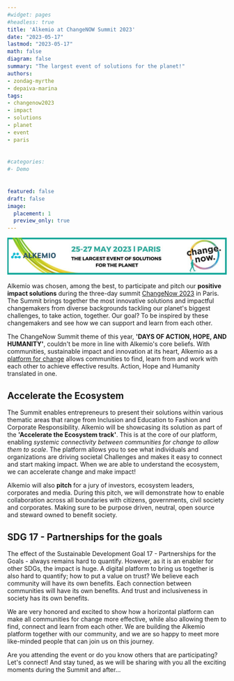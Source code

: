 ```yaml
---
#widget: pages
#headless: true
title: 'Alkemio at ChangeNOW Summit 2023'
date: "2023-05-17"
lastmod: "2023-05-17"
math: false
diagram: false
summary: "The largest event of solutions for the planet!"
authors:
- zondag-myrthe
- depaiva-marina
tags:
- changenow2023
- impact
- solutions
- planet
- event
- paris


#categories:
#- Demo


featured: false
draft: false
image:
  placement: 1
  preview_only: true
---
```


![](./header.jpg)

Alkemio was chosen, among the best, to participate and pitch our **positive impact solutions** during the three-day summit [ChangeNow 2023](https://www.changenow.world/join_changenow_2023/) in Paris. The Summit brings together the most innovative solutions and impactful changemakers from diverse backgrounds tackling our planet's biggest challenges, to take action, together. Our goal? To be inspired by these changemakers and see how we can support and learn from each other.

The ChangeNow Summit theme of this year, **'DAYS OF ACTION, HOPE, AND HUMANITY'**, couldn't be more in line with Alkemio's core beliefs. With communities, sustainable impact and innovation at its heart, Alkemio as a [platform for change](alkem.io) allows communities to find, learn from and work with each other to achieve effective results. Action, Hope and Humanity translated in one.

## Accelerate the Ecosystem 
The Summit enables entrepreneurs to present their solutions within various thematic areas that range from Inclusion and Education to Fashion and Corporate Responsibility. Alkemio will be showcasing its solution as part of the **'Accelerate the Ecosystem track'**. This is at the core of our platform, enabling *systemic connectivity between communities for change to allow them to scale*. The platform allows you to see what individuals and organizations are driving societal Challenges and makes it easy to connect and start making impact. When we are able to understand the ecosystem, we can accelerate change and make impact!

Alkemio will also **pitch** for a jury of investors, ecosystem leaders, corporates and media. During this pitch, we will demonstrate how to enable collaboration across all boundaries with citizens, governments, civil society and corporates. Making sure to be purpose driven, neutral, open source and steward owned to benefit society. 

## SDG 17 - Partnerships for the goals
The effect of the Sustainable Development Goal 17 - Partnerships for the Goals - always remains hard to quantify. However, as it is an enabler for other SDGs, the impact is huge. A digital platform to bring us together is also hard to quantify; how to put a value on trust? We believe each community will have its own benefits. Each connection between communities will have its own benefits. And trust and inclusiveness in society has its own benefits.

We are very honored and excited to show how a horizontal platform can make all communities for change more effective, while also allowing them to find, connect and learn from each other. We are building the Alkemio platform together with our community, and we are so happy to meet more like-minded people that can join us on this journey. 

Are you attending the event or do you know others that are participating? Let's connect! And stay tuned, as we will be sharing with you all the exciting moments during the Summit and after...  